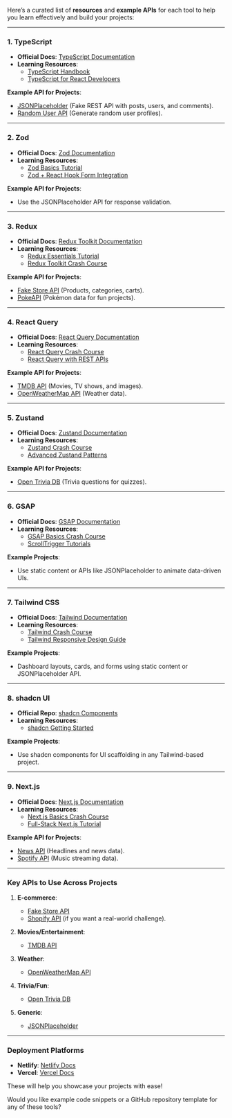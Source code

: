 

Here’s a curated list of **resources** and **example APIs** for each tool to help you learn effectively and build your projects:

---

### **1. TypeScript**
- **Official Docs**: [TypeScript Documentation](https://www.typescriptlang.org/docs/)
- **Learning Resources**:  
  - [TypeScript Handbook](https://www.typescriptlang.org/docs/handbook/intro.html)  
  - [TypeScript for React Developers](https://react-typescript-cheatsheet.netlify.app/)  

**Example API for Projects**:  
- [JSONPlaceholder](https://jsonplaceholder.typicode.com/) (Fake REST API with posts, users, and comments).  
- [Random User API](https://randomuser.me/) (Generate random user profiles).  

---

### **2. Zod**
- **Official Docs**: [Zod Documentation](https://zod.dev/)  
- **Learning Resources**:  
  - [Zod Basics Tutorial](https://dev.to/kunukn/get-started-with-zod-typescript-schema-validation-15f6)  
  - [Zod + React Hook Form Integration](https://react-hook-form.com/get-started/#TypeScript)  

**Example API for Projects**:  
- Use the JSONPlaceholder API for response validation.  

---

### **3. Redux**
- **Official Docs**: [Redux Toolkit Documentation](https://redux-toolkit.js.org/)  
- **Learning Resources**:  
  - [Redux Essentials Tutorial](https://redux.js.org/tutorials/essentials/part-1-overview-concepts)  
  - [Redux Toolkit Crash Course](https://youtu.be/93p3LxR9xfM)  

**Example API for Projects**:  
- [Fake Store API](https://fakestoreapi.com/) (Products, categories, carts).  
- [PokeAPI](https://pokeapi.co/) (Pokémon data for fun projects).  

---

### **4. React Query**
- **Official Docs**: [React Query Documentation](https://tanstack.com/query/v4/docs)  
- **Learning Resources**:  
  - [React Query Crash Course](https://youtu.be/LJLN3OAoZI8)  
  - [React Query with REST APIs](https://blog.logrocket.com/data-fetching-react-useeffect-vs-react-query/)  

**Example API for Projects**:  
- [TMDB API](https://www.themoviedb.org/documentation/api) (Movies, TV shows, and images).  
- [OpenWeatherMap API](https://openweathermap.org/api) (Weather data).  

---

### **5. Zustand**
- **Official Docs**: [Zustand Documentation](https://docs.pmnd.rs/zustand/getting-started/introduction)  
- **Learning Resources**:  
  - [Zustand Crash Course](https://youtu.be/HkADrWFp3Dw)  
  - [Advanced Zustand Patterns](https://blog.logrocket.com/using-zustand-react-state-management/)  

**Example API for Projects**:  
- [Open Trivia DB](https://opentdb.com/) (Trivia questions for quizzes).  

---

### **6. GSAP**
- **Official Docs**: [GSAP Documentation](https://greensock.com/docs/)  
- **Learning Resources**:  
  - [GSAP Basics Crash Course](https://youtu.be/aVBdo64VnNM)  
  - [ScrollTrigger Tutorials](https://greensock.com/scrolltrigger/)  

**Example Projects**:  
- Use static content or APIs like JSONPlaceholder to animate data-driven UIs.  

---

### **7. Tailwind CSS**
- **Official Docs**: [Tailwind Documentation](https://tailwindcss.com/docs/)  
- **Learning Resources**:  
  - [Tailwind Crash Course](https://youtu.be/UBOj6rqRUME)  
  - [Tailwind Responsive Design Guide](https://tailwindcss.com/docs/responsive-design)  

**Example Projects**:  
- Dashboard layouts, cards, and forms using static content or JSONPlaceholder API.

---

### **8. shadcn UI**
- **Official Repo**: [shadcn Components](https://github.com/shadcn/ui)  
- **Learning Resources**:  
  - [shadcn Getting Started](https://shadcn.dev/docs)  

**Example Projects**:  
- Use shadcn components for UI scaffolding in any Tailwind-based project.

---

### **9. Next.js**
- **Official Docs**: [Next.js Documentation](https://nextjs.org/docs)  
- **Learning Resources**:  
  - [Next.js Basics Crash Course](https://youtu.be/Sklc_fQBmcs)  
  - [Full-Stack Next.js Tutorial](https://youtu.be/Dgm1aeA9xCg)  

**Example API for Projects**:  
- [News API](https://newsapi.org/) (Headlines and news data).  
- [Spotify API](https://developer.spotify.com/) (Music streaming data).  

---

### **Key APIs to Use Across Projects**
1. **E-commerce**:  
   - [Fake Store API](https://fakestoreapi.com/)  
   - [Shopify API](https://shopify.dev/docs/api) (if you want a real-world challenge).  

2. **Movies/Entertainment**:  
   - [TMDB API](https://www.themoviedb.org/documentation/api)  

3. **Weather**:  
   - [OpenWeatherMap API](https://openweathermap.org/api)  

4. **Trivia/Fun**:  
   - [Open Trivia DB](https://opentdb.com/)  

5. **Generic**:  
   - [JSONPlaceholder](https://jsonplaceholder.typicode.com/)  

---

### **Deployment Platforms**
- **Netlify**: [Netlify Docs](https://www.netlify.com/)  
- **Vercel**: [Vercel Docs](https://vercel.com/)  

These will help you showcase your projects with ease!

Would you like example code snippets or a GitHub repository template for any of these tools?

